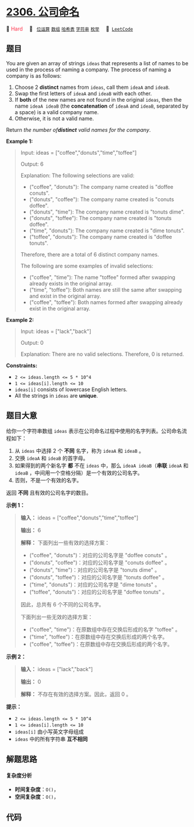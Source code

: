# [2306. 公司命名](https://leetcode.com/problems/naming-a-company)

🔴 <font color=#ff334b>Hard</font>&emsp; 🔖&ensp; [`位运算`](/outline/tag/bit-manipulation.md) [`数组`](/outline/tag/array.md) [`哈希表`](/outline/tag/hash-table.md) [`字符串`](/outline/tag/string.md) [`枚举`](/outline/tag/enumeration.md)&emsp; 🔗&ensp;[`LeetCode`](https://leetcode.com/problems/naming-a-company)

## 题目

You are given an array of strings `ideas` that represents a list of names to
be used in the process of naming a company. The process of naming a company is
as follows:

  1. Choose 2 **distinct** names from `ideas`, call them `ideaA` and `ideaB`.
  2. Swap the first letters of `ideaA` and `ideaB` with each other.
  3. If **both** of the new names are not found in the original `ideas`, then the name `ideaA ideaB` (the **concatenation** of `ideaA` and `ideaB`, separated by a space) is a valid company name.
  4. Otherwise, it is not a valid name.

Return _the number of**distinct** valid names for the company_.



**Example 1:**

> Input: ideas = ["coffee","donuts","time","toffee"]
> 
> Output: 6
> 
> Explanation: The following selections are valid:
> - ("coffee", "donuts"): The company name created is "doffee conuts".
> - ("donuts", "coffee"): The company name created is "conuts doffee".
> - ("donuts", "time"): The company name created is "tonuts dime".
> - ("donuts", "toffee"): The company name created is "tonuts doffee".
> - ("time", "donuts"): The company name created is "dime tonuts".
> - ("toffee", "donuts"): The company name created is "doffee tonuts".
> 
> Therefore, there are a total of 6 distinct company names.
> 
> 
> 
> The following are some examples of invalid selections:
> - ("coffee", "time"): The name "toffee" formed after swapping already exists in the original array.
> - ("time", "toffee"): Both names are still the same after swapping and exist in the original array.
> - ("coffee", "toffee"): Both names formed after swapping already exist in the original array.

**Example 2:**

> Input: ideas = ["lack","back"]
> 
> Output: 0
> 
> Explanation: There are no valid selections. Therefore, 0 is returned.

**Constraints:**

  * `2 <= ideas.length <= 5 * 10^4`
  * `1 <= ideas[i].length <= 10`
  * `ideas[i]` consists of lowercase English letters.
  * All the strings in `ideas` are **unique**.


## 题目大意

给你一个字符串数组 `ideas` 表示在公司命名过程中使用的名字列表。公司命名流程如下：

  1. 从 `ideas` 中选择 2 个 **不同** 名字，称为 `ideaA` 和 `ideaB` 。
  2. 交换 `ideaA` 和 `ideaB` 的首字母。
  3. 如果得到的两个新名字 **都** 不在 `ideas` 中，那么 `ideaA ideaB`（**串联** `ideaA` 和 `ideaB` ，中间用一个空格分隔）是一个有效的公司名字。
  4. 否则，不是一个有效的名字。

返回 **不同** 且有效的公司名字的数目。



**示例 1：**

> 
> 
> 
> 
> 
> **输入：** ideas = ["coffee","donuts","time","toffee"]
> 
> **输出：** 6
> 
> **解释：** 下面列出一些有效的选择方案：
> - ("coffee", "donuts")：对应的公司名字是 "doffee conuts" 。
> - ("donuts", "coffee")：对应的公司名字是 "conuts doffee" 。
> - ("donuts", "time")：对应的公司名字是 "tonuts dime" 。
> - ("donuts", "toffee")：对应的公司名字是 "tonuts doffee" 。
> - ("time", "donuts")：对应的公司名字是 "dime tonuts" 。
> - ("toffee", "donuts")：对应的公司名字是 "doffee tonuts" 。
> 
> 因此，总共有 6 个不同的公司名字。
> 
> 
> 
> 下面列出一些无效的选择方案：
> - ("coffee", "time")：在原数组中存在交换后形成的名字 "toffee" 。
> - ("time", "toffee")：在原数组中存在交换后形成的两个名字。
> - ("coffee", "toffee")：在原数组中存在交换后形成的两个名字。
> 
> 

**示例 2：**

> 
> 
> 
> 
> 
> **输入：** ideas = ["lack","back"]
> 
> **输出：** 0
> 
> **解释：** 不存在有效的选择方案。因此，返回 0 。
> 
> 



**提示：**

  * `2 <= ideas.length <= 5 * 10^4`
  * `1 <= ideas[i].length <= 10`
  * `ideas[i]` 由小写英文字母组成
  * `ideas` 中的所有字符串 **互不相同**


## 解题思路

#### 复杂度分析

- **时间复杂度**：`O()`，
- **空间复杂度**：`O()`，

## 代码

```javascript

```